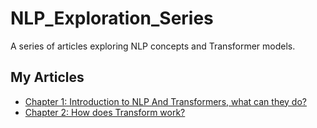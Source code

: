 # NLP_Exploration_Series
A series of articles exploring NLP concepts and Transformer models. 
## My Articles
- [Chapter 1: Introduction to NLP And Transformers, what can they do?](Chapter1_NLPSeries.md)
- [Chapter 2: How does Transform work?](Chapter2_NLPSeries.md) 
   
